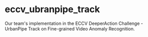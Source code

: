 # eccv_ubranpipe_track
Our team's implementation in the ECCV DeeperAction Challenge - UrbanPipe Track on Fine-grained Video Anomaly Recognition.
